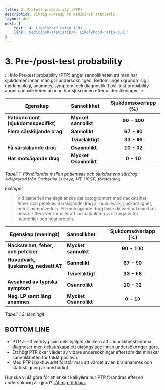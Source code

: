 ```yaml
---
title: 3. Pretest probability (PTP)
description: Viktig kunskap om medicinsk statistik
layout: doc
next: {
    text: '4. Likelyhood ratio (LR)',
    link: 'medicinsk-statistik/4. Likelyhood-ratio-(LR)'
}
---
```


# 3. Pre-/post-test probability

::: info Pre-test probability (PTP) anger sannolikheten att man har sjukdomen innan man gör undersökningen. Bedömningen grundar sig i epidemiologi, anamnes, symptom, och diagnostik. Post-test probability anger sannolikheten att man har sjukdomen efter undersökningen. 
:::



| Egenskap                                             | Sannolikhet                           | Sjukdomsöverlapp (%)    |
| -------------                                        | :-----------                          | :--------------------:      |
| <pu>**Patognomont (sjukdomsspecifikt)** </pu>        | <pu>**Mycket sannolikt**  </pu>        | <pu> **90 - 100** </pu>     |
| <bl2>**Flera särskiljande drag** </bl2>              | <bl2>**Sannolikt**   </bl2>            | <bl2> **67 - 90** </bl2>    |
|                                                      |<gr> **Tvivelaktigt**  </gr>            | <gr> **33 - 66** </gr>      |
| <re>**Få särskiljande drag**   </re>                 |<re> **Osannolikt**   </re>             | <re> **10 - 32**</re>       |
| <re2>**Har motsägande drag** </re2>                  | <re2>**Mycket Osannolikt** </re2>      | <re2> **0 - 10** </re2>     |

_Tabell 1. Förhållandet mellan patientens och sjukdomens särdrag. Adapterad från Catherine Luceys, MD UCSF, föreläsning._

_Exempel:_

> <bl> Vid bakteriell meningit anses det patognomont med nackstelhet, feber, och petekier. Särskiljande drag är huvudvärk, ljuskänslighet, och allmänpåverkan. Ett motsägande drag hade då varit att man haft besvär i flera veckor eller att lumbalpuktion varit negativ för neutrofiler och högt protein.</bl>

| Egenskap (meningit)                                  | Sannolikhet                            | Sjukdomsöverlapp (%)    |
| -------------                                        | :-----------                           | :--------------------:      |
| <pu>**Nackstelhet, feber, och petekier** </pu>       | <pu>**Mycket sannolikt**  </pu>        | <pu> **90 - 100** </pu>     |
| <bl2>**Huvudvärk, ljuskänslig, nedsatt AT** </bl2>   | <bl2>**Sannolikt**   </bl2>            | <bl2> **67 - 90** </bl2>    |
|                                                      |<gr> **Tvivelaktigt**  </gr>            | <gr> **33 - 66** </gr>      |
| <re>**Avsaknad av typiska symptom**   </re>          |<re> **Osannolikt**   </re>             | <re> **10 - 32**</re>       |
| <re2>**Neg. LP samt lång anamnes** </re2>            | <re2>**Mycket Osannolikt** </re2>      | <re2> **0 - 10** </re2>     |

_Tabell 1.2. Meningit_

## BOTTOM LINE

* PTP är ett verktyg som dels hjälper klinikern att sannolikhetsbedöma diagnoser men också skapa ett utgångsläge innan undersökningar görs.
* Ett högt PTP ökar värdet av vidare undersökningar eftersom det minskar sannolikheten för falskt positiva.
* Med PTP i bakhuvudet förstår man att värdet av en bra anamnes och statustagning är oumbärligt.

Hur ska vi då göra för att enkelt kalkylera hur PTP förändras efter en undersökning är gjord? [<gr> Låt mig förklara. </gr>](./4.%20Likelyhood-ratio-(LR))
